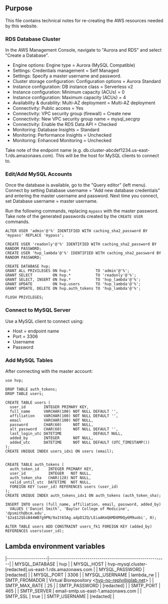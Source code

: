 
## Purpose

This file contains technical notes for re-creating the
AWS resources needed by this website.


### RDS Database Cluster

In the AWS Management Console, navigate to "Aurora and RDS" and select "Create a Database".

* Engine options: Engine type = Aurora (MySQL Compatible)
* Settings: Credentials management = Self Managed
* Settings: Specify a master username and password.
* Cluster storage configuration: Configuration options = Aurora Standard
* Instance configuration: DB instance class = Serverless v2
* Instance configuration: Minimum capacity (ACUs) = 0
* Instance configuration: Maximum capacity (ACUs) = 4
* Availability & durability: Multi-AZ deployment = Multi-AZ deployment
* Connectivity: Public access = Yes
* Connectivity: VPC security group (firewall) = Create new
* Connectivity: New VPC security group name = mysql_secgrp
* Connectivity: Enable the RDS Data API = Checked
* Monitoring: Database Insights = Standard
* Monitoring: Performance Insights = Unchecked
* Monitoring: Enhanced Monitoring = Unchecked

Take note of the endpoint name (e.g. db.cluster-abcdef1234.us-east-1.rds.amazonaws.com). 
This will be the host for MySQL clients to connect to.


### Edit/Add MySQL Accounts

Once the database is available, go to the "Query editor" (left menu).
Connect by setting Database username = "Add new database credentials" and entering 
the master username and password.
Next time you connect, set Database username = master username.

Run the following commands, replacing `mypass` with the master password. 
Take note of the generated passwords created by the `CREATE USER` commands.

```mysql
ALTER USER 'admin'@'%' IDENTIFIED WITH caching_sha2_password BY 'mypass' REPLACE 'mypass';

CREATE USER 'readonly'@'%' IDENTIFIED WITH caching_sha2_password BY RANDOM PASSWORD;
CREATE USER 'hvp_lambda'@'%' IDENTIFIED WITH caching_sha2_password BY RANDOM PASSWORD;

CREATE DATABASE hvp;
GRANT ALL PRIVILEGES ON hvp.*           TO 'admin'@'%';
GRANT SELECT         ON hvp.*           TO 'readonly'@'%';
GRANT SELECT, INSERT ON hvp.*           TO 'hvp_lambda'@'%';
GRANT UPDATE         ON hvp.users       TO 'hvp_lambda'@'%';
GRANT UPDATE, DELETE ON hvp.auth_tokens TO 'hvp_lambda'@'%';

FLUSH PRIVILEGES;
```

### Connect to MySQL Server

Use a MySQL client to connect using:

* Host = endpoint name
* Port = 3306
* Username
* Password



### Add MySQL Tables

After connecting with the master account:

```mysql
use hvp;

DROP TABLE auth_tokens;
DROP TABLE users;

CREATE TABLE users (
  user_id        INTEGER PRIMARY KEY,
  full_name      VARCHAR(100) NOT NULL DEFAULT '',
  affiliation    VARCHAR(100) NOT NULL DEFAULT '',
  email          VARCHAR(100) NOT NULL,
  password       CHAR(60)     NOT NULL,
  alt_password   CHAR(60)     NOT NULL DEFAULT '',
  last_login_utc DATETIME              DEFAULT NULL,
  added_by       INTEGER      NOT NULL,
  added_utc      DATETIME     NOT NULL DEFAULT (UTC_TIMESTAMP())
);
CREATE UNIQUE INDEX users_idx1 ON users (email);


CREATE TABLE auth_tokens (
  auth_token_id    INTEGER PRIMARY KEY,
  user_id          INTEGER   NOT NULL,
  auth_token_sha   CHAR(128) NOT NULL,
  valid_until_utc  DATETIME  NOT NULL,
  FOREIGN KEY (user_id) REFERENCES users (user_id)
);
CREATE UNIQUE INDEX auth_tokens_idx1 ON auth_tokens (auth_token_sha);

INSERT INTO users (full_name, affiliation, email, password, added_by)
  VALUES ('Daniel Smith', 'Baylor College of Medicine', 'dpsmith@bcm.edu', '$2a$12$biB44WB7g9PN/9aIt65Ag.adpD1ZQ/LEiaAKmQ6MD8M9Qy6M9uobi', 0);

ALTER TABLE users ADD CONSTRAINT users_fk1 FOREIGN KEY (added_by) REFERENCES users(user_id);

```



## Lambda environment variables

|--------------------|----------------------------------------------------------|
|  MYSQL_DATABASE    | hvp                                                      |
|  MYSQL_HOST        | hvp-mysql.cluster-[redacted].us-east-1.rds.amazonaws.com |
|  MYSQL_PASSWORD    | [redacted]                                               |
|  MYSQL_PORT        | 3306                                                     |
|  MYSQL_USERNAME    | lambda_rw                                                |
|  SMTP_FROMADDR     | Virtual Biorepository &lt;hvp-no-reply@jplab.net&gt;     |
|  SMTP_MAX_RATE     | 25                                                       |
|  SMTP_PASSWORD     | [redacted]                                               |
|  SMTP_PORT         | 465                                                      |
|  SMTP_SERVER       | email-smtp.us-east-1.amazonaws.com                       |
|  SMTP_SSL          | true                                                     |
|  SMTP_USERNAME     | [redacted]                                               |






	

